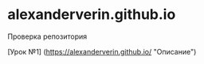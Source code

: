 # alexanderverin.github.io
Проверка репозитория

[Урок №1] (https://alexanderverin.github.io/ "Описание")
